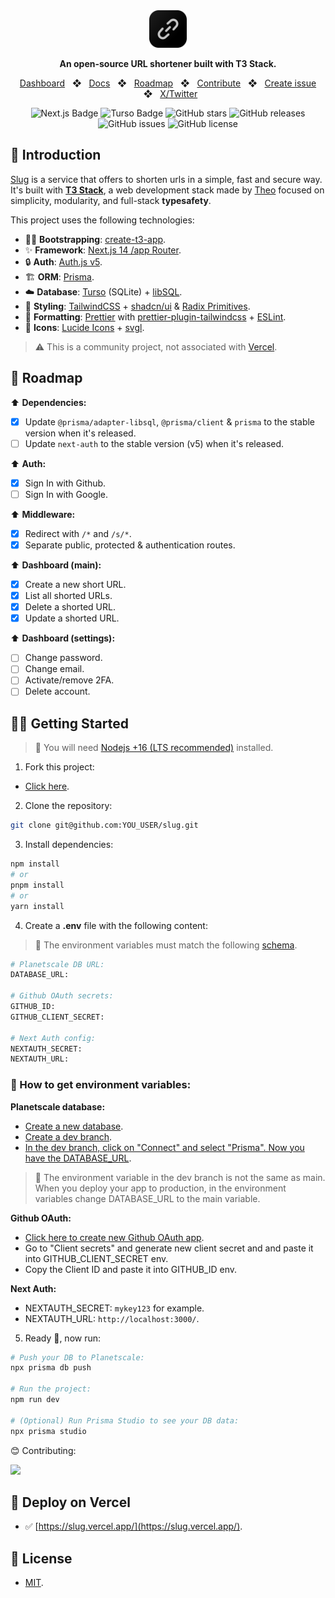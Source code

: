 <div align="center">
  <a href="https://slug.vercel.app">
    <img
      src="public/images/logo_svg.svg"
      alt="Slug Logo"
      height="60"
    />
  </a>
  <p>
    <b>
      An open-source URL shortener built with T3 Stack.
    </b>
  </p>

<a href="https://slug.vercel.app/dashboard">Dashboard</a>
<span>&nbsp;&nbsp;❖&nbsp;&nbsp;</span>
<a href="https://slug.vercel.app/docs">Docs</a>
<span>&nbsp;&nbsp;❖&nbsp;&nbsp;</span>
<a href="#-roadmap">Roadmap</a>
<span>&nbsp;&nbsp;❖&nbsp;&nbsp;</span>
<a href="#-getting-started">Contribute</a>
<span>&nbsp;&nbsp;❖&nbsp;&nbsp;</span>
<a href="https://github.com/pheralb/slug/issues/new/choose">Create issue</a>
<span>&nbsp;&nbsp;❖&nbsp;&nbsp;</span>
<a href="https://twitter.com/pheralb_">X/Twitter</a>

![Next.js Badge](https://img.shields.io/badge/Next.js-000?logo=nextdotjs&logoColor=fff&style=flat)
![Turso Badge](https://img.shields.io/badge/Turso-4FF8D2?logo=turso&logoColor=000&style=flat)
![GitHub stars](https://img.shields.io/github/stars/pheralb/slug)
![GitHub releases](https://img.shields.io/github/release/pheralb/slug)
![GitHub issues](https://img.shields.io/github/issues/pheralb/slug)
![GitHub license](https://img.shields.io/github/license/pheralb/slug)

</div>

## 👋 Introduction

[Slug](slug.vercel.app) is a service that offers to shorten urls in a simple, fast and secure way. It's built with [**T3 Stack**](https://create.t3.gg/), a web development stack made by [Theo](https://twitter.com/t3dotgg) focused on simplicity, modularity, and full-stack **typesafety**. 

This project uses the following technologies:

- 🧑‍🚀 **Bootstrapping**: [create-t3-app](https://create.t3.gg).
- ✨ **Framework**: [Next.js 14 /app Router](https://nextjs.org/).
- 🔒 **Auth**: [Auth.js v5](https://authjs.dev/).
- 🏗️ **ORM**: [Prisma](https://prisma.io).
- ☁️ **Database**: [Turso](https://turso.tech/) (SQLite) + [libSQL](https://github.com/tursodatabase/libsql).
- 🎨 **Styling**: [TailwindCSS](https://tailwindcss.com) + [shadcn/ui](https://ui.shadcn.com) & [Radix Primitives](https://www.radix-ui.com).
- 💅 **Formatting**: [Prettier](https://prettier.io) with [prettier-plugin-tailwindcss](https://github.com/tailwindlabs/prettier-plugin-tailwindcss) + [ESLint](https://eslint.org).
- 🙂 **Icons**: [Lucide Icons](https://lucide.dev) + [svgl](https://svgl.app).

> ⚠️ This is a community project, not associated with [Vercel](https://vercel.com/).

## 🔭 Roadmap

⬆️ **Dependencies:**

- [x] Update `@prisma/adapter-libsql`, `@prisma/client` & `prisma` to the stable version when it's released.
- [ ] Update `next-auth` to the stable version (v5) when it's released.

⬆️ **Auth:**

- [x] Sign In with Github.
- [ ] Sign In with Google.

⬆️ **Middleware:**

- [x] Redirect with `/*` and `/s/*`.
- [x] Separate public, protected & authentication routes.

⬆️ **Dashboard (main):**

- [x] Create a new short URL.
- [x] List all shorted URLs.
- [x] Delete a shorted URL.
- [x] Update a shorted URL.

⬆️ **Dashboard (settings):**

- [ ] Change password.
- [ ] Change email.
- [ ] Activate/remove 2FA.
- [ ] Delete account.

## 👨‍🚀 Getting Started

> 🚧 You will need [Nodejs +16 (LTS recommended)](https://nodejs.org/en/) installed.

1. Fork this project:

- [Click here](https://github.com/pheralb/slug/fork).

2. Clone the repository:

```bash
git clone git@github.com:YOU_USER/slug.git
```

3. Install dependencies:

```bash
npm install
# or
pnpm install
# or
yarn install
```

4. Create a **.env** file with the following content:

> 🚧 The environment variables must match the following [schema](https://github.com/pheralb/slug/blob/main/src/env/schema.mjs#L8).

```bash
# Planetscale DB URL:
DATABASE_URL:

# Github OAuth secrets:
GITHUB_ID:
GITHUB_CLIENT_SECRET:

# Next Auth config:
NEXTAUTH_SECRET:
NEXTAUTH_URL:
```

### 🔑 How to get environment variables:

**Planetscale database:**

- [Create a new database](https://planetscale.com/docs/tutorials/planetscale-quick-start-guide#getting-started-planet-scale-dashboard).
- [Create a dev branch](https://planetscale.com/docs/onboarding/branching-and-deploy-requests#create-a-dev-branch).
- [In the dev branch, click on "Connect" and select "Prisma". Now you have the DATABASE_URL](https://planetscale.com/docs/concepts/connection-strings#creating-a-password).

> 🚧 The environment variable in the dev branch is not the same as main. When you deploy your app to production, in the environment variables change DATABASE_URL to the main variable.

**Github OAuth:**

- [Click here to create new Github OAuth app](https://github.com/settings/applications/new).
- Go to "Client secrets" and generate new client secret and and paste it into GITHUB_CLIENT_SECRET env.
- Copy the Client ID and paste it into GITHUB_ID env.

**Next Auth:**

- NEXTAUTH_SECRET: `mykey123` for example.
- NEXTAUTH_URL: `http://localhost:3000/`.

5. Ready 🥳, now run:

```bash
# Push your DB to Planetscale:
npx prisma db push

# Run the project:
npm run dev

# (Optional) Run Prisma Studio to see your DB data:
npx prisma studio
```

😊 Contributing:

<a href="https://github.com/pheralb/slug/graphs/contributors">
  <img src="https://contrib.rocks/image?repo=pheralb/slug" />
</a>

<p></p>

## 🎉 Deploy on Vercel

- ✅ [https://slug.vercel.app/](https://slug.vercel.app/).

## 🔑 License

- [MIT](https://github.com/pheralb/slug/blob/main/LICENSE).
